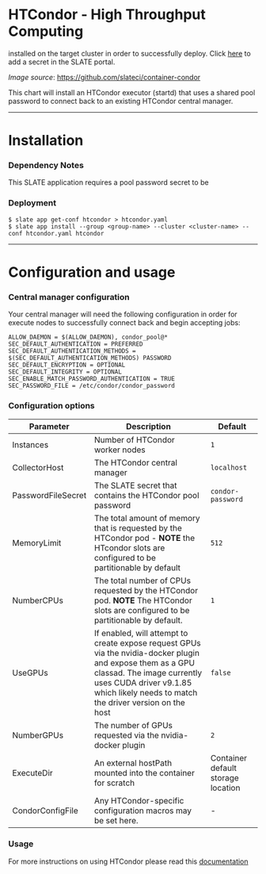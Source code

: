 # HTCondor - High Throughput Computing 

installed on the target cluster in order to successfully deploy. Click [here](https://portal.slateci.io/secrets) to add a secret in the SLATE portal.

*Image source*: https://github.com/slateci/container-condor

This chart will install an HTCondor executor (startd) that uses a shared pool
password to connect back to an existing HTCondor central manager.

---
# Installation

### Dependency Notes
This SLATE application requires a pool password secret to be

### Deployment
```console
$ slate app get-conf htcondor > htcondor.yaml
$ slate app install --group <group-name> --cluster <cluster-name> --conf htcondor.yaml htcondor
```
---
# Configuration and usage
### Central manager configuration
Your central manager will need the following configuration in order for execute
nodes to successfully connect back and begin accepting jobs:

```
ALLOW_DAEMON = $(ALLOW_DAEMON), condor_pool@*
SEC_DEFAULT_AUTHENTICATION = PREFERRED
SEC_DEFAULT_AUTHENTICATION_METHODS = $(SEC_DEFAULT_AUTHENTICATION_METHODS) PASSWORD
SEC_DEFAULT_ENCRYPTION = OPTIONAL
SEC_DEFAULT_INTEGRITY = OPTIONAL
SEC_ENABLE_MATCH_PASSWORD_AUTHENTICATION = TRUE
SEC_PASSWORD_FILE = /etc/condor/condor_password
```

### Configuration options
| Parameter | Description | Default |
| --------  | ----------  | ------- |
| Instances | Number of HTCondor worker nodes | `1` |
| CollectorHost | The HTCondor central manager | `localhost` |
| PasswordFileSecret | The SLATE secret that contains the HTCondor pool password | `condor-password` |
| MemoryLimit | The total amount of memory that is requested by the HTCondor pod - **NOTE** the HTcondor slots are configured to be partitionable by default | `512` |
| NumberCPUs | The total number of CPUs requested by the HTCondor pod. **NOTE** The HTCondor slots are configured to be partitionable by default. | `1` | 
| UseGPUs | If enabled, will attempt to create expose request GPUs via the nvidia-docker plugin and expose them as a GPU classad. The image currently uses CUDA driver v9.1.85 which likely needs to match the driver version on the host  | `false` |  
| NumberGPUs | The number of GPUs requested via the nvidia-docker plugin | `2` | 
| ExecuteDir | An external hostPath mounted into the container for scratch | Container default storage location |
| CondorConfigFile | Any HTCondor-specific configuration macros may be set here. | - | 

### Usage
For more instructions on using HTCondor please read this [documentation](https://research.cs.wisc.edu/htcondor/manual/)

